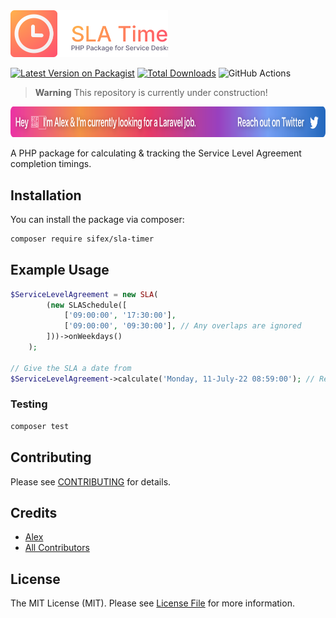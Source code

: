<img src="https://github.com/sifex/sla-timer/raw/HEAD/.github/assets/logo.svg?" width="50%" alt="Logo for SLA Timer">

[![Latest Version on Packagist](https://img.shields.io/packagist/v/sifex/sla-timer.svg?style=flat-square)](https://packagist.org/packages/sifex/sla-timer)
[![Total Downloads](https://img.shields.io/packagist/dt/sifex/sla-timer.svg?style=flat-square)](https://packagist.org/packages/sifex/sla-timer)
![GitHub Actions](https://github.com/sifex/sla-timer/actions/workflows/main.yml/badge.svg)

> **Warning**
> This repository is currently under construction!  

<img src="https://github.com/sifex/sla-timer/raw/HEAD/.github/assets/hiring.svg?" height="49" alt="Logo for SLA Timer">

A PHP package for calculating & tracking the Service Level Agreement completion timings.

## Installation

You can install the package via composer:

```bash
composer require sifex/sla-timer
```

## Example Usage

```php
$ServiceLevelAgreement = new SLA(
        (new SLASchedule([
            ['09:00:00', '17:30:00'],
            ['09:00:00', '09:30:00'], // Any overlaps are ignored
        ]))->onWeekdays()
    );

// Give the SLA a date from
$ServiceLevelAgreement->calculate('Monday, 11-July-22 08:59:00'); // Returns a CarbonInterval  
```

### Testing

```bash
composer test
```

## Contributing

Please see [CONTRIBUTING](CONTRIBUTING.md) for details.

## Credits

-   [Alex](https://github.com/sifex)
-   [All Contributors](../../contributors)

## License

The MIT License (MIT). Please see [License File](LICENSE.md) for more information.